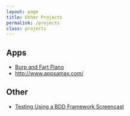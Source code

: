 ```yaml
---
layout: page
title: Other Projects
permalink: /projects
class: projects
---
```


## Apps

* [Burp and Fart Piano](https://lighthouselabs.ca/blog/farts-and-starts-the-story-of-sam-meech-ward-s-first-successful-app)
* <http://www.appsamax.com/>

## Other

* [Testing Using a BDD Framework Screencast](https://videos.raywenderlich.com/screencasts/1419-testing-using-a-bdd-framework)

